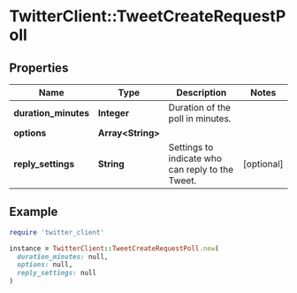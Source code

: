 # TwitterClient::TweetCreateRequestPoll

## Properties

| Name | Type | Description | Notes |
| ---- | ---- | ----------- | ----- |
| **duration_minutes** | **Integer** | Duration of the poll in minutes. |  |
| **options** | **Array&lt;String&gt;** |  |  |
| **reply_settings** | **String** | Settings to indicate who can reply to the Tweet. | [optional] |

## Example

```ruby
require 'twitter_client'

instance = TwitterClient::TweetCreateRequestPoll.new(
  duration_minutes: null,
  options: null,
  reply_settings: null
)
```

